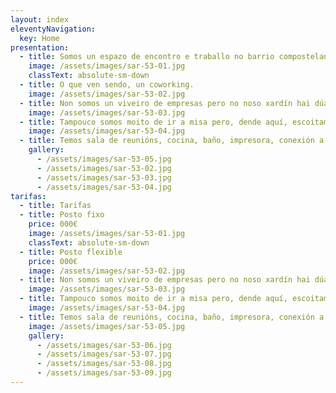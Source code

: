 ```yaml
---
layout: index
eleventyNavigation:
  key: Home
presentation:
  - title: Somos un espazo de encontro e traballo no barrio compostelano de Sar.
    image: /assets/images/sar-53-01.jpg
    classText: absolute-sm-down
  - title: O que ven sendo, un coworking.
    image: /assets/images/sar-53-02.jpg
  - title: Non somos un viveiro de empresas pero no noso xardín hai dúas árbores e temos intención de facer unha pequena horta.
    image: /assets/images/sar-53-03.jpg
  - title: Tampouco somos moito de ir a misa pero, dende aquí, escoitamos perfectamente as badaladas da Colexiata. 
    image: /assets/images/sar-53-04.jpg
  - title: Temos sala de reunións, cocina, baño, impresora, conexión a internet, etc… 
    gallery:
      - /assets/images/sar-53-05.jpg
      - /assets/images/sar-53-02.jpg
      - /assets/images/sar-53-03.jpg
      - /assets/images/sar-53-04.jpg
tarifas:
  - title: Tarifas
  - title: Posto fixo
    price: 000€
    image: /assets/images/sar-53-01.jpg
    classText: absolute-sm-down
  - title: Posto flexible
    price: 000€
    image: /assets/images/sar-53-02.jpg
  - title: Non somos un viveiro de empresas pero no noso xardín hai dúas árbores e temos intención de facer unha pequena horta.
    image: /assets/images/sar-53-03.jpg
  - title: Tampouco somos moito de ir a misa pero, dende aquí, escoitamos perfectamente as badaladas da Colexiata. 
    image: /assets/images/sar-53-04.jpg
  - title: Temos sala de reunións, cocina, baño, impresora, conexión a internet, etc… 
    image: /assets/images/sar-53-05.jpg
    gallery:
      - /assets/images/sar-53-06.jpg
      - /assets/images/sar-53-07.jpg
      - /assets/images/sar-53-08.jpg
      - /assets/images/sar-53-09.jpg
---
```

